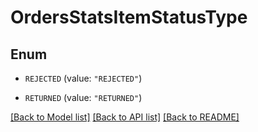 # OrdersStatsItemStatusType

## Enum


* `REJECTED` (value: `"REJECTED"`)

* `RETURNED` (value: `"RETURNED"`)


[[Back to Model list]](../README.md#documentation-for-models) [[Back to API list]](../README.md#documentation-for-api-endpoints) [[Back to README]](../README.md)


